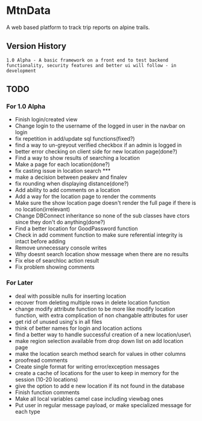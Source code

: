 # MtnData
A web based platform to track trip reports on alpine trails.

## Version History
```
1.0 Alpha - A basic framework on a front end to test backend functionality, security features and better ui will follow - in development
```
## TODO
### For 1.0 Alpha
- Finish login/created view
- Change login to the username of the logged in user in the navbar on login
- fix repetition in add/update sql functions(fixed?)
- find a way to un-greyout verified checkbox if an admin is logged in
- better error checking on client side for new location page(done?)
- Find a way to show results of searching a location
- Make a page for each location(done?)
- fix casting issue in location search ***
- make a decision between peakev and finalev
- fix rounding when displaying distance(done?)
- Add ability to add comments on a location
- Add a way for the location page to render the comments
- Make sure the show location page doesn't render the full page if there is no location(irrelevant)
- Change DBConnect inheritance so none of the sub classes have ctors since they don't do anything(done?)
- Find a better location for GoodPassword function
- Check in add comment function to make sure referential integrity is intact before adding
- Remove unnecessary console writes 
- Why doesnt search location show message when there are no results
- Fix else of searchloc action result
- Fix problem showing comments
### For Later
- deal with possible nulls for inserting location
- recover from deleting multiple rows in delete location function
- change modify attribute function to be more like modify location function, with extra complication of non changable attributes for user
- get rid of unused using's in all files
- think of better names for login and location actions
- find a better way to handle successful creation of a new location/user\
- make region selection available from drop down list on add location page
- make the location search method search for values in other columns
- proofread comments
- Create single format for writing error/exception messages
- create a cache of locations for the user to keep in memory for the session (10-20 locations)
- give the option to add e new location if its not found in the database
- Finish function comments
- Make all local variables camel case including viewbag ones
- Put user in regular message payload, or make specialized message for each type











